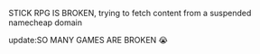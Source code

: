 STICK RPG IS BROKEN, trying to fetch content from a suspended namecheap domain


update:SO MANY GAMES ARE BROKEN :sob:
